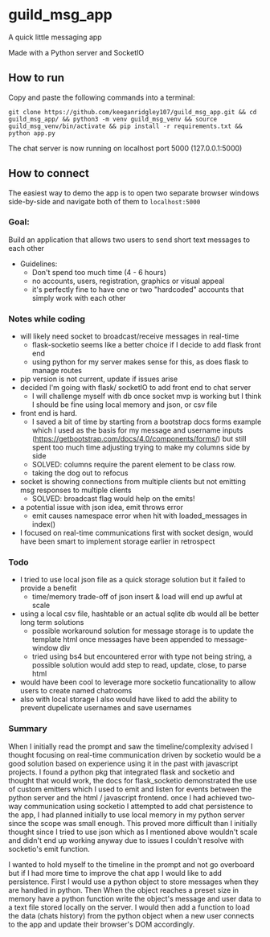 # guild_msg_app
A quick little messaging app 

Made with a Python server and SocketIO
## How to run

Copy and paste the following commands into a terminal: 
```
git clone https://github.com/keeganridgley107/guild_msg_app.git && cd guild_msg_app/ && python3 -m venv guild_msg_venv && source guild_msg_venv/bin/activate && pip install -r requirements.txt && python app.py
```
The chat server is now running on localhost port 5000 (127.0.0.1:5000)

## How to connect
The easiest way to demo the app is to open two separate browser windows side-by-side and navigate both of them to `localhost:5000` 

### Goal:
Build an application that allows two users to send short text messages to each other
- Guidelines: 
    - Don't spend too much time (4 - 6 hours)
    - no accounts, users, registration, graphics or visual appeal 
    - it's perfectly fine to have one or two "hardcoded" accounts that simply work with each other

### Notes while coding
- will likely need socket to broadcast/receive messages in real-time 
    - flask-socketio seems like a better choice if I decide to add flask front end 
    - using python for my server makes sense for this, as does flask to manage routes 
- pip version is not current, update if issues arise
- decided I'm going with flask/ socketIO to add front end to chat server 
    - I will challenge myself with db once socket mvp is working but I think I should be fine using local memory and json, or csv file 
- front end is hard. 
    - I saved a bit of time by starting from a bootstrap docs forms example which I used as the basis for my message and username inputs (https://getbootstrap.com/docs/4.0/components/forms/) but still spent too much time adjusting trying to make my columns side by side 
    - SOLVED: columns require the parent element to be class row. 
    - taking the dog out to refocus 
- socket is showing connections from multiple clients but not emitting msg responses to multiple clients 
    - SOLVED: broadcast flag would help on the emits!
- a potential issue with json idea, emit throws error 
    - emit causes namespace error when hit with loaded_messages in index()
- I focused on real-time communications first with socket design, would have been smart to implement storage earlier in retrospect

### Todo
- I tried to use local json file as a quick storage solution but it failed to provide a benefit 
    - time/memory trade-off of json insert & load will end up awful at scale 
- using a local csv file, hashtable or an actual sqlite db would all be better long term solutions 
    - possible workaround solution for message storage is to update the template html once messages have been appended to message-window div 
    - tried using bs4 but encountered error with type not being string, a possible solution would add step to read, update, close, to parse html
- would have been cool to leverage more socketio funcationality to allow users to create named chatrooms 
- also with local storage I also would have liked to add the ability to prevent dupelicate usernames and save usernames

### Summary
When I initially read the prompt and saw the timeline/complexity advised I thought focusing on real-time communication driven by socketio would be a good solution based on experience using it in the past with javascript projects. I found a python pkg that integrated flask and socketio and thought that would work, the docs for flask_socketio demonstrated the use of custom emitters which I used to emit and listen for events between the python server and the html / javascript frontend. once I had achieved two-way communication using socketio I attempted to add chat persistence to the app, I had planned initially to use local memory in my python server since the scope was small enough. This proved more difficult than I initially thought since I tried to use json which as I mentioned above wouldn't scale and didn't end up working anyway due to issues I couldn't resolve with socketio's emit function. 

I wanted to hold myself to the timeline in the prompt and not go overboard but if I had more time to improve the chat app I would like to add persistence. First I would use a python object to store messages when they are handled in python. Then When the object reaches a preset size in memory have a python function write the object's message and user data to a text file stored locally on the server. I would then add a function to load the data (chats history) from the python object when a new user connects to the app and update their browser's DOM accordingly. 